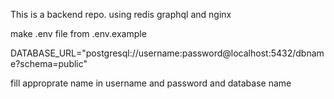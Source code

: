 This is a backend repo. using redis graphql and nginx

make .env file from .env.example

DATABASE_URL="postgresql://username:password@localhost:5432/dbname?schema=public"


fill approprate name in username and password and database name